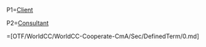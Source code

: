 P1=<a href="#Among.Sec" class="definedterm">Client</a>

P2=<a href="#Among.Sec" class="definedterm">Consultant</a>

=[OTF/WorldCC/WorldCC-Cooperate-CmA/Sec/DefinedTerm/0.md]
